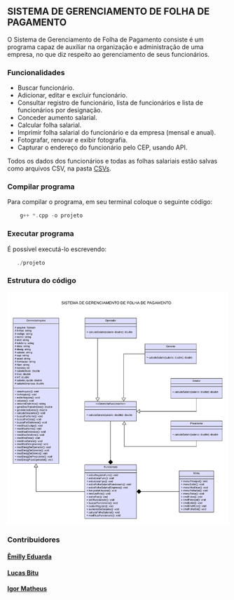 ## SISTEMA DE GERENCIAMENTO DE FOLHA DE PAGAMENTO

O Sistema de Gerenciamento de Folha de Pagamento consiste é um programa capaz de 
auxiliar na organização e administração de uma empresa, no que diz respeito ao gerenciamento de seus funcionários.

### Funcionalidades
- Buscar funcionário.
- Adicionar, editar e excluir funcionário.
- Consultar registro de funcionário, lista de funcionários e lista de funcionários por designação.
- Conceder aumento salarial.
- Calcular folha salarial.
- Imprimir folha salarial do funcionário e da empresa (mensal e anual).
- Fotografar, renovar e exibir fotografia.
- Capturar o endereço do funcionário pelo CEP, usando API.


Todos os dados dos funcionários e todas as folhas salariais estão salvas como arquivos CSV, na pasta <a href="/CSV">CSVs</a>.

### Compilar programa

Para compilar o programa, em seu terminal coloque o seguinte código:

```c++
    g++ *.cpp -o projeto
```

### Executar programa

É possível executá-lo escrevendo:

```c++
   ./projeto
```

### Estrutura do código

<img src="/assets/uml.png" alt="uml"/>


### Contribuidores

#### <a href="https://github.com/emillyedu">Êmilly Eduarda</a>

#### <a href="https://github.com/LucasBitu">Lucas Bitu</a>

#### <a href="https://github.com/Igor-Matheus">Igor Matheus</a>


